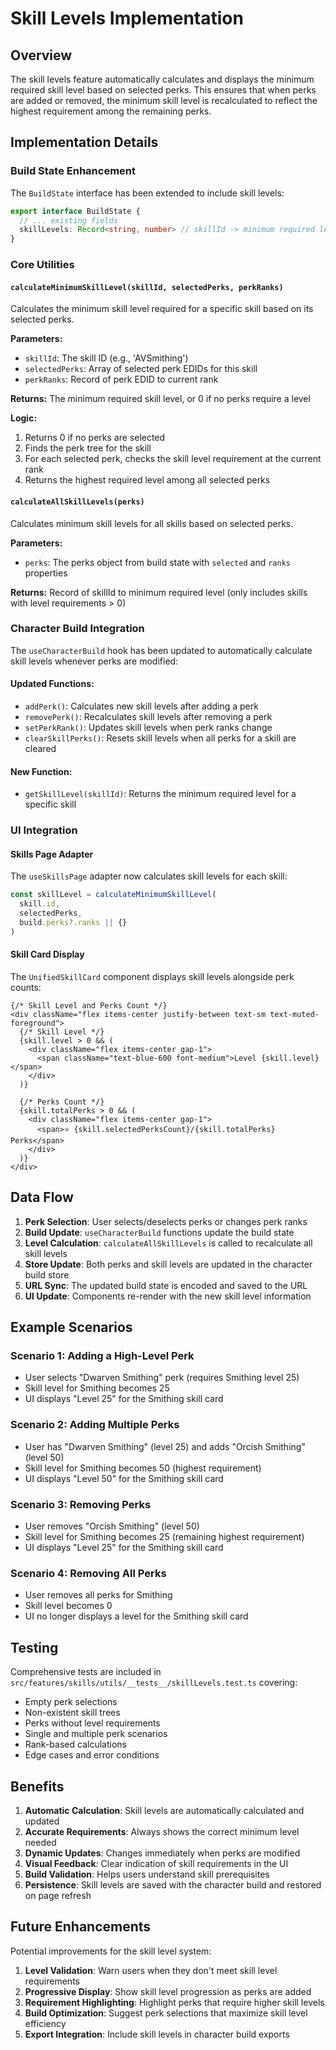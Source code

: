 # Skill Levels Implementation

## Overview

The skill levels feature automatically calculates and displays the minimum required skill level based on selected perks. This ensures that when perks are added or removed, the minimum skill level is recalculated to reflect the highest requirement among the remaining perks.

## Implementation Details

### Build State Enhancement

The `BuildState` interface has been extended to include skill levels:

```typescript
export interface BuildState {
  // ... existing fields
  skillLevels: Record<string, number> // skillId -> minimum required level based on selected perks
}
```

### Core Utilities

#### `calculateMinimumSkillLevel(skillId, selectedPerks, perkRanks)`

Calculates the minimum skill level required for a specific skill based on its selected perks.

**Parameters:**
- `skillId`: The skill ID (e.g., 'AVSmithing')
- `selectedPerks`: Array of selected perk EDIDs for this skill
- `perkRanks`: Record of perk EDID to current rank

**Returns:** The minimum required skill level, or 0 if no perks require a level

**Logic:**
1. Returns 0 if no perks are selected
2. Finds the perk tree for the skill
3. For each selected perk, checks the skill level requirement at the current rank
4. Returns the highest required level among all selected perks

#### `calculateAllSkillLevels(perks)`

Calculates minimum skill levels for all skills based on selected perks.

**Parameters:**
- `perks`: The perks object from build state with `selected` and `ranks` properties

**Returns:** Record of skillId to minimum required level (only includes skills with level requirements > 0)

### Character Build Integration

The `useCharacterBuild` hook has been updated to automatically calculate skill levels whenever perks are modified:

#### Updated Functions:
- `addPerk()`: Calculates new skill levels after adding a perk
- `removePerk()`: Recalculates skill levels after removing a perk
- `setPerkRank()`: Updates skill levels when perk ranks change
- `clearSkillPerks()`: Resets skill levels when all perks for a skill are cleared

#### New Function:
- `getSkillLevel(skillId)`: Returns the minimum required level for a specific skill

### UI Integration

#### Skills Page Adapter

The `useSkillsPage` adapter now calculates skill levels for each skill:

```typescript
const skillLevel = calculateMinimumSkillLevel(
  skill.id,
  selectedPerks,
  build.perks?.ranks || {}
)
```

#### Skill Card Display

The `UnifiedSkillCard` component displays skill levels alongside perk counts:

```tsx
{/* Skill Level and Perks Count */}
<div className="flex items-center justify-between text-sm text-muted-foreground">
  {/* Skill Level */}
  {skill.level > 0 && (
    <div className="flex items-center gap-1">
      <span className="text-blue-600 font-medium">Level {skill.level}</span>
    </div>
  )}
  
  {/* Perks Count */}
  {skill.totalPerks > 0 && (
    <div className="flex items-center gap-1">
      <span>⭐ {skill.selectedPerksCount}/{skill.totalPerks} Perks</span>
    </div>
  )}
</div>
```

## Data Flow

1. **Perk Selection**: User selects/deselects perks or changes perk ranks
2. **Build Update**: `useCharacterBuild` functions update the build state
3. **Level Calculation**: `calculateAllSkillLevels` is called to recalculate all skill levels
4. **Store Update**: Both perks and skill levels are updated in the character build store
5. **URL Sync**: The updated build state is encoded and saved to the URL
6. **UI Update**: Components re-render with the new skill level information

## Example Scenarios

### Scenario 1: Adding a High-Level Perk
- User selects "Dwarven Smithing" perk (requires Smithing level 25)
- Skill level for Smithing becomes 25
- UI displays "Level 25" for the Smithing skill card

### Scenario 2: Adding Multiple Perks
- User has "Dwarven Smithing" (level 25) and adds "Orcish Smithing" (level 50)
- Skill level for Smithing becomes 50 (highest requirement)
- UI displays "Level 50" for the Smithing skill card

### Scenario 3: Removing Perks
- User removes "Orcish Smithing" (level 50)
- Skill level for Smithing becomes 25 (remaining highest requirement)
- UI displays "Level 25" for the Smithing skill card

### Scenario 4: Removing All Perks
- User removes all perks for Smithing
- Skill level becomes 0
- UI no longer displays a level for the Smithing skill card

## Testing

Comprehensive tests are included in `src/features/skills/utils/__tests__/skillLevels.test.ts` covering:

- Empty perk selections
- Non-existent skill trees
- Perks without level requirements
- Single and multiple perk scenarios
- Rank-based calculations
- Edge cases and error conditions

## Benefits

1. **Automatic Calculation**: Skill levels are automatically calculated and updated
2. **Accurate Requirements**: Always shows the correct minimum level needed
3. **Dynamic Updates**: Changes immediately when perks are modified
4. **Visual Feedback**: Clear indication of skill requirements in the UI
5. **Build Validation**: Helps users understand skill prerequisites
6. **Persistence**: Skill levels are saved with the character build and restored on page refresh

## Future Enhancements

Potential improvements for the skill level system:

1. **Level Validation**: Warn users when they don't meet skill level requirements
2. **Progressive Display**: Show skill level progression as perks are added
3. **Requirement Highlighting**: Highlight perks that require higher skill levels
4. **Build Optimization**: Suggest perk selections that maximize skill level efficiency
5. **Export Integration**: Include skill levels in character build exports 